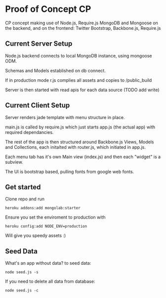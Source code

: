 Proof of Concept CP
===================

CP concept making use of Node.js, Require.js MongoDB and Mongoose on the backend, and on the frontend: Twitter Bootstrap, Backbone.js, Require.js


Current Server Setup
--------------------

Node.js backend connects to local MongoDB instance, using mongoose ODM.

Schemas and Models established on db connect.

If in production mode r.js complies all assets and copies to /public_build

Server is then started with read apis for each data source (TODO add write)


Current Client Setup
--------------------

Server renders jade template with menu structure in place.

main.js is called by require.js which just starts app.js (the actual app) with required dependancies.

The rest of the app is then structured around Backbone.js Views, Models and Collections, each initalted with router.js, which initiated in app.js.

Each menu tab has it's own Main view (index.js) and then each "widget" is a subview.

The UI is bootstrap based, pulling fonts from google web fonts.


Get started
-----------

Clone repo and run

    heroku addons:add mongolab:starter

Ensure you set the enviroment to production with
    
    heroku config:add NODE_ENV=production

Will give you speedy assets :)

Seed Data
---------

What's an app without data? to seed data:

    node seed.js -s

If you need to delete all data from database:

    node seed.js -c
    









